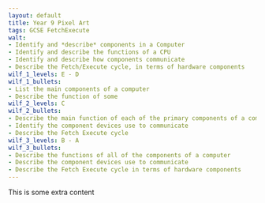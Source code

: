 ```yaml
---
layout: default
title: Year 9 Pixel Art
tags: GCSE FetchExecute
walt:
- Identify and *describe* components in a Computer
- Identify and describe the functions of a CPU
- Identify and describe how components communicate
- Describe the Fetch/Execute cycle, in terms of hardware components
wilf_1_levels: E - D
wilf_1_bullets:
- List the main components of a computer
- Describe the function of some
wilf_2_levels: C
wilf_2_bullets:
- Describe the main function of each of the primary components of a computer
- Identify the component devices use to communicate
- Describe the Fetch Execute cycle
wilf_3_levels: B - A
wilf_3_bullets:
- Describe the functions of all of the components of a computer
- Describe the component devices use to communicate
- Describe the Fetch Execute cycle in terms of hardware components
---
```


This is some extra content

